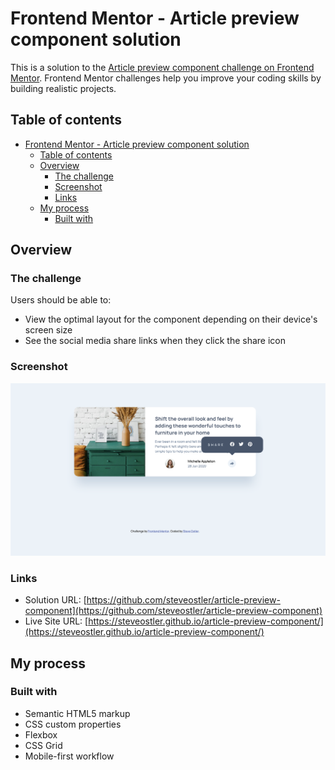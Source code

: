 # Frontend Mentor - Article preview component solution

This is a solution to the [Article preview component challenge on Frontend Mentor](https://www.frontendmentor.io/challenges/article-preview-component-dYBN_pYFT). Frontend Mentor challenges help you improve your coding skills by building realistic projects. 

## Table of contents

- [Frontend Mentor - Article preview component solution](#frontend-mentor---article-preview-component-solution)
  - [Table of contents](#table-of-contents)
  - [Overview](#overview)
    - [The challenge](#the-challenge)
    - [Screenshot](#screenshot)
    - [Links](#links)
  - [My process](#my-process)
    - [Built with](#built-with)

## Overview

### The challenge

Users should be able to:

- View the optimal layout for the component depending on their device's screen size
- See the social media share links when they click the share icon

### Screenshot

![](./screenshot.jpg)



### Links

- Solution URL: [https://github.com/steveostler/article-preview-component](https://github.com/steveostler/article-preview-component)
- Live Site URL: [https://steveostler.github.io/article-preview-component/](https://steveostler.github.io/article-preview-component/)

## My process

### Built with

- Semantic HTML5 markup
- CSS custom properties
- Flexbox
- CSS Grid
- Mobile-first workflow




